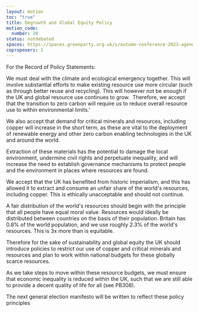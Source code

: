 ```yaml
---
layout: motion
toc: "true"
title: Degrowth and Global Equity Policy
motion_code:
  number: 20
status: notdebated
spaces: https://spaces.greenparty.org.uk/s/autumn-conference-2023-agenda-forum/post/post/view?id=10913
coproposers: 1
---
```

For the Record of Policy Statements:

We must deal with the climate and ecological emergency together. This will involve substantial efforts to make existing resource use more circular (such as through better reuse and recycling). This will however not be enough if the UK and global resource use continues to grow.  Therefore, we accept that the transition to zero carbon will require us to reduce overall resource use to within environmental limits.'

We also accept that demand for critical minerals and resources, including copper will increase in the short term, as these are vital to the deployment of renewable energy and other zero carbon enabling technologies in the UK and around the world.

Extraction of these materials has the potential to damage the local environment, undermine civil rights and perpetuate inequality, and will increase the need to establish governance mechanisms to protect people and the environment in places where resources are found.

We accept that the UK has benefited from historic imperialism, and this has allowed it to extract and consume an unfair share of the world's resources, including copper. This is ethically unacceptable and should not continue.

A fair distribution of the world's resources should begin with the principle that all people have equal moral value. Resources would ideally be distributed between countries on the basis of their population. Britain has 0.8% of the world population, and we use roughly 2.3% of the world's resources. This is 3x more than is equitable.

Therefore for the sake of sustainability and global equity the UK should introduce policies to restrict our use of copper and critical minerals and resources and plan to work within national budgets for these globally scarce resources.

As we take steps to move within these resource budgets, we must ensure that economic inequality is reduced within the UK, such that we are still able to provide a decent quality of life for all (see PB308).

The next general election manifesto will be written to reflect these policy principles